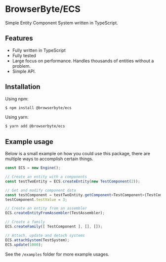 # BrowserByte/ECS

Simple Entity Component System written in TypeScript.

## Features

- Fully written in TypeScript
- Fully tested 
- Large focus on performance. Handles thousands of entities without a problem.
- Simple API.

## Installation

Using npm:

```bash
$ npm install @browserbyte/ecs
```

Using yarn:

```bash
$ yarn add @browserbyte/ecs
```

## Example usage

Below is a small example on how you could use this package, there are multiple ways to accomplish certain things.

```typescript
const ECS = new Engine();

// Create an entity with a components
const testTwoEntity = ECS.createEntity(new TestComponent(2));

// Get and modify component data
const testComponent = testTwoEntity.getComponent<TestComponent>(TestComponent);
testComponent.testValue = 3;

// Create an entity from an assembler
ECS.createEntityFromAssembler(TestAssembler);

// Create a family
ECS.createFamily([ TestComponent ], [], []);

// Attach, update and detach systems
ECS.attachSystem(TestSystem);
ECS.update(1000);
```

See the ``/examples`` folder for more example usages.